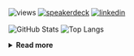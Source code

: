 ![views](https://komarev.com/ghpvc/?username=chck&color=blueviolet)
[![speakerdeck](https://img.shields.io/badge/Speaker_Deck-chck-8a2be2?style=flat-square&logo=speaker-deck)](https://speakerdeck.com/chck)
[![linkedin](https://img.shields.io/badge/LinkedIn-chck-8a2be2?style=flat-square&logo=linkedin)](https://www.linkedin.com/in/chck/)

<p align="left"> 
  <img alt="GitHub Stats" align="center" height="150" src="https://github-readme-stats-nine-umber-51.vercel.app/api?username=chck&count_private=true&show_icons=true&hide_title=true&theme=buefy" />
  <img alt="Top Langs" align="center" height="150" src="https://github-readme-stats-nine-umber-51.vercel.app/api/top-langs/?username=chck&layout=compact&count_private=true&show_icons=true&hide_title=true&theme=buefy" />
</p>

<details>
  <summary><b>Read more</b></summary>
  <br>

  <!--START_SECTION:waka-->
**🐱 My GitHub Data** 

> 📦 125.7 kB Used in GitHub's Storage 
 > 
> 🏆 394 Contributions in the Year 2025
 > 
> 💼 Opted to Hire
 > 
> 📜 133 Public Repositories 
 > 
> 🔑 24 Private Repositories 
 > 
**I'm a Night 🦉** 

```text
🌞 Morning                1323 commits        ████░░░░░░░░░░░░░░░░░░░░░   17.43 % 
🌆 Daytime                2259 commits        ███████░░░░░░░░░░░░░░░░░░   29.76 % 
🌃 Evening                2116 commits        ███████░░░░░░░░░░░░░░░░░░   27.88 % 
🌙 Night                  1893 commits        ██████░░░░░░░░░░░░░░░░░░░   24.94 % 
```
📅 **I'm Most Productive on Thursday** 

```text
Monday                   1436 commits        █████░░░░░░░░░░░░░░░░░░░░   18.92 % 
Tuesday                  1149 commits        ████░░░░░░░░░░░░░░░░░░░░░   15.14 % 
Wednesday                1359 commits        ████░░░░░░░░░░░░░░░░░░░░░   17.90 % 
Thursday                 1635 commits        █████░░░░░░░░░░░░░░░░░░░░   21.54 % 
Friday                   803 commits         ███░░░░░░░░░░░░░░░░░░░░░░   10.58 % 
Saturday                 504 commits         ██░░░░░░░░░░░░░░░░░░░░░░░   06.64 % 
Sunday                   705 commits         ██░░░░░░░░░░░░░░░░░░░░░░░   09.29 % 
```


📊 **This Week I Spent My Time On** 

```text
💬 Programming Languages: 
Rust                     3 hrs               █████████░░░░░░░░░░░░░░░░   37.64 % 
Markdown                 1 hr 57 mins        ██████░░░░░░░░░░░░░░░░░░░   24.59 % 
TOML                     1 hr 31 mins        █████░░░░░░░░░░░░░░░░░░░░   19.01 % 
YAML                     24 mins             █░░░░░░░░░░░░░░░░░░░░░░░░   05.11 % 
Python                   17 mins             █░░░░░░░░░░░░░░░░░░░░░░░░   03.73 % 

🔥 Editors: 
RustRover                4 hrs 22 mins       ██████████████░░░░░░░░░░░   54.75 % 
Obsidian                 1 hr 52 mins        ██████░░░░░░░░░░░░░░░░░░░   23.43 % 
PyCharm                  1 hr 20 mins        ████░░░░░░░░░░░░░░░░░░░░░   16.82 % 
Neovim                   22 mins             █░░░░░░░░░░░░░░░░░░░░░░░░   04.67 % 
Unknown Editor           1 min               ░░░░░░░░░░░░░░░░░░░░░░░░░   00.33 % 
```

**I Mostly Code in Python** 

```text
Python                   47 repos            █████████░░░░░░░░░░░░░░░░   34.31 % 
Jupyter Notebook         19 repos            ███░░░░░░░░░░░░░░░░░░░░░░   13.87 % 
Ruby                     11 repos            ██░░░░░░░░░░░░░░░░░░░░░░░   08.03 % 
Rust                     8 repos             █░░░░░░░░░░░░░░░░░░░░░░░░   05.84 % 
TypeScript               6 repos             █░░░░░░░░░░░░░░░░░░░░░░░░   04.38 % 
```



**Timeline**

![Lines of Code chart](https://raw.githubusercontent.com/chck/chck/main/assets/bar_graph.png)


 Last Updated on 2025-05-12 02:12 UTC
<!--END_SECTION:waka-->
</details>

